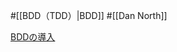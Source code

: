 #[[BDD（TDD）|BDD]] #[[Dan North]]

[BDDの導入](https://digitalsoul.hatenadiary.org/entry/20090819/1250686015)